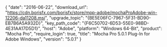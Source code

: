 {
  "date": "2016-06-22",
  "download_url": "https://cdn.borisfx.com/borisfx/store/mpp-adobe/mochaProAdobe-win-12206-da11208.msi",
  "upgrade_topic": "{BE5E06FC-7967-5F31-BD90-EB7B6A5A932D}",
  "key_path_code": "{F6C50702-6D53-55E0-98BD-4E31AA17D5D1}",
  "host": "Adobe",
  "platform": "Windows 64-Bit",
  "product": "Mocha Pro",
  "require_login": true,
  "title": "Mocha Pro 5.0.1 Plug-In for Adobe Windows",
  "version": "5.0.1"
}
